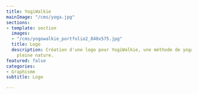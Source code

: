 ```yaml
---
title: YogiWalkie
mainImage: "/cms/yoga.jpg"
sections:
- template: section
  images:
  - "/cms/yogowalkie_portfolio2_848x575.jpg"
  title: Logo
  description: Création d'une logo pour YogiWalkie, une méthode de yoga nomade en
    pleine nature.
featured: false
categories:
- Graphisme
subtitle: Logo

---
```

